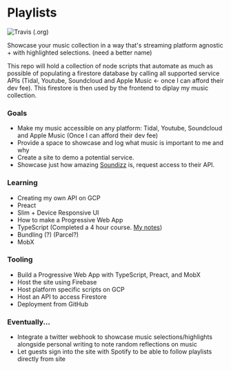 # Playlists

![Travis (.org)](https://img.shields.io/travis/bmitchinson/Playlists?logo=travis&style=for-the-badge)

Showcase your music collection in a way that's streaming platform agnostic + with highlighted selections.
(need a better name)

This repo will hold a collection of node scripts that automate as much as possible of populating a firestore database by
calling all supported service APIs (Tidal, Youtube, Soundcloud and Apple Music <- once I can afford their dev fee). This
firestore is then used by the frontend to diplay my music collection.

### Goals

-   Make my music accessible on any platform: Tidal, Youtube, Soundcloud and Apple Music (Once I can afford their dev fee)
-   Provide a space to showcase and log what music is important to me and why
-   Create a site to demo a potential service.
-   Showcase just how amazing [Soundizz](https://soundiiz.com) is, request access to their API.

### Learning

-   Creating my own API on GCP
-   Preact
-   Slim + Device Responsive UI
-   How to make a Progressive Web App
-   TypeScript (Completed a 4 hour course. [My notes](https://github.com/bmitchinson/LearningTypescript))
-   Bundling (?) (Parcel?)
-   MobX

### Tooling

-   Build a Progressive Web App with TypeScript, Preact, and MobX
-   Host the site using Firebase
-   Host platform specific scripts on GCP
-   Host an API to access Firestore
-   Deployment from GitHub

### Eventually...

-   Integrate a twitter webhook to showcase music selections/highlights alongside personal writing to note random reflections on
    music
-   Let guests sign into the site with Spotify to be able to follow playlists directly from site
